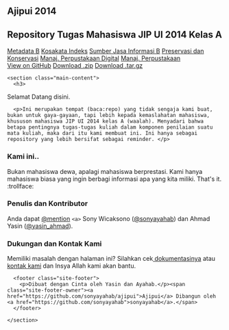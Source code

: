 <!DOCTYPE html>
<html lang="en-us">
  <head>
    <meta charset="UTF-8">
    <title>Ajipui by sonyayahab</title>
    <meta name="viewport" content="width=device-width, initial-scale=1">
    <link rel="stylesheet" type="text/css" href="stylesheets/normalize.css" media="screen">
    <link href='https://fonts.googleapis.com/css?family=Open+Sans:400,700' rel='stylesheet' type='text/css'>
    <link rel="stylesheet" type="text/css" href="stylesheets/stylesheet.css" media="screen">
    <link rel="stylesheet" type="text/css" href="stylesheets/github-light.css" media="screen">
  </head>
  <body>
    <section class="page-header">
      <h1 class="project-name">Ajipui 2014</h1>
      <h2 class="project-tagline">Repository Tugas Mahasiswa JIP UI 2014 Kelas A</h2>
       <a href="#" class="btn">Metadata B</a>
       <a href="#" class="btn">Kosakata Indeks</a>
       <a href="#" class="btn">Sumber Jasa Informasi B</a>
       <a href="#" class="btn">Preservasi dan Konservasi</a>
       <a href="#" class="btn">Manaj. Perpustakaan Digital</a>
       <a href="#" class="btn">Manaj. Perpustakaan</a>
      <br>
      <a href="https://github.com/sonyayahab/ajipui" class="btn">View on GitHub</a>
         <a href="https://github.com/sonyayahab/ajipui/zipball/master" class="btn">Download .zip</a>
      <a href="https://github.com/sonyayahab/ajipui/tarball/master" class="btn">Download .tar.gz</a>
    </section>

    <section class="main-content">
      <h3>
<a id="welcome-to-github-pages" class="anchor" href="#welcome-to-github-pages" aria-hidden="true"><span aria-hidden="true" class="octicon octicon-link"></span></a>Selamat Datang disini.</h3>

      <p>Ini merupakan tempat (baca:repo) yang tidak sengaja kami buat, bukan untuk gaya-gayaan, tapi lebih kepada kemaslahatan mahasiswa, khususon mahasiswa JIP UI 2014 kelas A (waalah). Menyadari bahwa betapa pentingnya tugas-tugas kuliah dalam komponen penilaian suatu mata kuliah, maka dari itu kami membuat ini. Ini hanya sebagai repository yang lebih bersifat sebagai reminder. </p>

<h3>
<a id="designer-templates" class="anchor" href="#designer-templates" aria-hidden="true"><span aria-hidden="true" class="octicon octicon-link"></span></a>Kami ini..</h3>

<p>Bukan mahasiswa dewa, apalagi mahasiswa berprestasi. Kami hanya mahasiswa biasa yang ingin berbagi informasi apa yang kita miliki. That's it. :trollface:</p>

<h3>
<a id="authors-and-contributors" class="anchor" href="#authors-and-contributors" aria-hidden="true"><span aria-hidden="true" class="octicon octicon-link"></span></a>Penulis dan Kontributor</h3>

<p>Anda dapat <a href="https://help.github.com/articles/basic-writing-and-formatting-syntax/#mentioning-users-and-teams" class="user-mention">@mention</a> <code>&lt;a&gt;</code> Sony Wicaksono (<a href="https://github.com/sonyayahab" class="user-mention">@sonyayahab</a>) dan Ahmad Yasin (<a href="https://github.com/sonyayahab" class="user-mention">@yasin_ahmad</a>).</p>

<h3>
<a id="support-or-contact" class="anchor" href="#support-or-contact" aria-hidden="true"><span aria-hidden="true" class="octicon octicon-link"></span></a>Dukungan dan Kontak Kami</h3>

<p>Memiliki masalah dengan halaman ini? Silahkan cek<a href="https://help.github.com/pages"> dokumentasinya</a> atau <a href="jipuireguler@gmail.com">kontak kami</a> dan Insya Allah kami akan bantu.</p>

      <footer class="site-footer">
        <p>Dibuat dengan Cinta oleh Yasin dan Ayahab.</p><span class="site-footer-owner"><a href="https://github.com/sonyayahab/ajipui">Ajipui</a> Dibangun oleh <a href="https://github.com/sonyayahab">sonyayahab</a>.</span>
      </footer>

    </section>

  
  </body>
</html>
